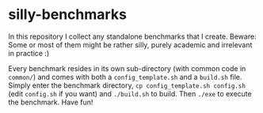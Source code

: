 # silly-benchmarks
In this repository I collect any standalone benchmarks that I create. Beware: Some or most of them might be rather silly, purely academic and irrelevant in practice :)

Every benchmark resides in its own sub-directory (with common code in `common/`) and comes with both a `config_template.sh` and a `build.sh` file. Simply enter the benchmark directory, `cp config_template.sh config.sh` (edit `config.sh` if you want) and `./build.sh` to build. Then `./exe` to execute the benchmark. Have fun!
